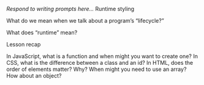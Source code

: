 _Respond to writing prompts here..._
Runtime styling

What do we mean when we talk about a program’s “lifecycle?”



What does “runtime” mean?



Lesson recap

In JavaScript, what is a function and when might you want to create one?
In CSS, what is the difference between a class and an id?
In HTML, does the order of elements matter? Why?
When might you need to use an array? How about an object?
